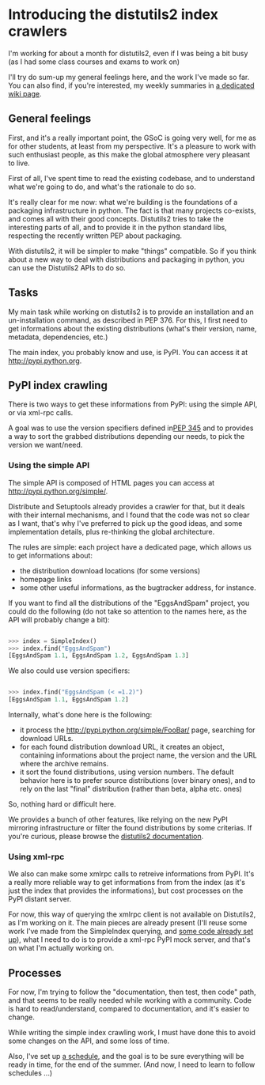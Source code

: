 # Introducing the distutils2 index crawlers


I'm working for about a month for distutils2, even if I was being a bit
busy (as I had some class courses and exams to work on)

I'll try do sum-up my general feelings here, and the work I've made so
far. You can also find, if you're interested, my weekly summaries in [a
dedicated wiki page](http://wiki.notmyidea.org/distutils2_schedule).

## General feelings

First, and it's a really important point, the GSoC is going very well,
for me as for other students, at least from my perspective. It's a
pleasure to work with such enthusiast people, as this make the global
atmosphere very pleasant to live.

First of all, I've spent time to read the existing codebase, and to
understand what we're going to do, and what's the rationale to do so.

It's really clear for me now: what we're building is the foundations of
a packaging infrastructure in python. The fact is that many projects
co-exists, and comes all with their good concepts. Distutils2 tries to
take the interesting parts of all, and to provide it in the python
standard libs, respecting the recently written PEP about packaging.

With distutils2, it will be simpler to make "things" compatible. So if
you think about a new way to deal with distributions and packaging in
python, you can use the Distutils2 APIs to do so.

## Tasks

My main task while working on distutils2 is to provide an installation
and an un-installation command, as described in PEP 376. For this, I
first need to get informations about the existing distributions (what's
their version, name, metadata, dependencies, etc.)

The main index, you probably know and use, is PyPI. You can access it at
<http://pypi.python.org>.

## PyPI index crawling

There is two ways to get these informations from PyPI: using the simple
API, or via xml-rpc calls.

A goal was to use the version specifiers defined
in[PEP 345](http://www.python.org/dev/peps/pep-0345/) and to provides a
way to sort the grabbed distributions depending our needs, to pick the
version we want/need.

### Using the simple API

The simple API is composed of HTML pages you can access at
<http://pypi.python.org/simple/>.

Distribute and Setuptools already provides a crawler for that, but it
deals with their internal mechanisms, and I found that the code was not
so clear as I want, that's why I've preferred to pick up the good ideas,
and some implementation details, plus re-thinking the global
architecture.

The rules are simple: each project have a dedicated page, which allows
us to get informations about:

  - the distribution download locations (for some versions)
  - homepage links
  - some other useful informations, as the bugtracker address, for
    instance.

If you want to find all the distributions of the "EggsAndSpam" project,
you could do the following (do not take so attention to the names here,
as the API will probably change a bit):

```python

>>> index = SimpleIndex()
>>> index.find("EggsAndSpam")
[EggsAndSpam 1.1, EggsAndSpam 1.2, EggsAndSpam 1.3]
```

We also could use version specifiers:

```python

>>> index.find("EggsAndSpam (< =1.2)")
[EggsAndSpam 1.1, EggsAndSpam 1.2]
```

Internally, what's done here is the following:

  - it process the <http://pypi.python.org/simple/FooBar/> page,
    searching for download URLs.
  - for each found distribution download URL, it creates an object,
    containing informations about the project name, the version and the
    URL where the archive remains.
  - it sort the found distributions, using version numbers. The default
    behavior here is to prefer source distributions (over binary ones),
    and to rely on the last "final" distribution (rather than beta,
    alpha etc. ones)

So, nothing hard or difficult here.

We provides a bunch of other features, like relying on the new PyPI
mirroring infrastructure or filter the found distributions by some
criterias. If you're curious, please browse the [distutils2
documentation](http://distutils2.notmyidea.org/).

### Using xml-rpc

We also can make some xmlrpc calls to retreive informations from PyPI.
It's a really more reliable way to get informations from from the index
(as it's just the index that provides the informations), but cost
processes on the PyPI distant server.

For now, this way of querying the xmlrpc client is not available on
Distutils2, as I'm working on it. The main pieces are already present
(I'll reuse some work I've made from the SimpleIndex querying, and [some
code already set up](http://github.com/ametaireau/pypiclient)), what I
need to do is to provide a xml-rpc PyPI mock server, and that's on what
I'm actually working on.

## Processes

For now, I'm trying to follow the "documentation, then test, then code"
path, and that seems to be really needed while working with a community.
Code is hard to read/understand, compared to documentation, and it's
easier to change.

While writing the simple index crawling work, I must have done this to
avoid some changes on the API, and some loss of time.

Also, I've set up [a
schedule](http://wiki.notmyidea.org/distutils2_schedule), and the goal
is to be sure everything will be ready in time, for the end of the
summer. (And now, I need to learn to follow schedules ...)
